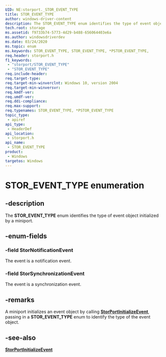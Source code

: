 ```yaml
---
UID: NE:storport._STOR_EVENT_TYPE
title: STOR_EVENT_TYPE
author: windows-driver-content
description: The STOR_EVENT_TYPE enum identifies the type of event object initialized by a miniport.
tech.root: storage
ms.assetid: f9733b74-5773-4d29-b488-656064403e6a
ms.author: windowsdriverdev
ms.date: 03/24/2020
ms.topic: enum
ms.keywords: STOR_EVENT_TYPE, STOR_EVENT_TYPE, *PSTOR_EVENT_TYPE, 
req.header: storport.h
f1_keywords:
 - "storport/STOR_EVENT_TYPE"
 - "STOR_EVENT_TYPE"
req.include-header:
req.target-type:
req.target-min-winverclnt: Windows 10, version 2004
req.target-min-winversvr:
req.kmdf-ver:
req.umdf-ver:
req.ddi-compliance:
req.max-support:
req.typenames: STOR_EVENT_TYPE, *PSTOR_EVENT_TYPE
topic_type: 
 - apiref
api_type: 
 - HeaderDef
api_location: 
 - storport.h
api_name: 
 - STOR_EVENT_TYPE
product: 
 - Windows
targetos: Windows
---
```


# STOR_EVENT_TYPE enumeration

## -description

The **STOR_EVENT_TYPE** enum identifies the type of event object initialized by a miniport.

## -enum-fields

### -field StorNotificationEvent

The event is a notification event.

### -field StorSynchronizationEvent

The event is a synchronization event.

## -remarks

A miniport initializes an event object by calling [**StorPortInitializeEvent**](nf-storport-storport_initialize_event.md), passing in a **STOR_EVENT_TYPE** enum to identify the type of the event object.

## -see-also

[**StorPortInitializeEvent**](nf-storport-storport_initialize_event.md)
